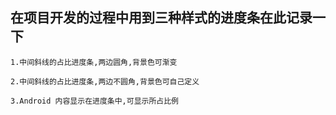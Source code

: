 ## 在项目开发的过程中用到三种样式的进度条在此记录一下

```
1.中间斜线的占比进度条,两边圆角,背景色可渐变
```
```
2.中间斜线的占比进度条,两边不圆角,背景色可自己定义
```
```
3.Android 内容显示在进度条中,可显示所占比例
```

